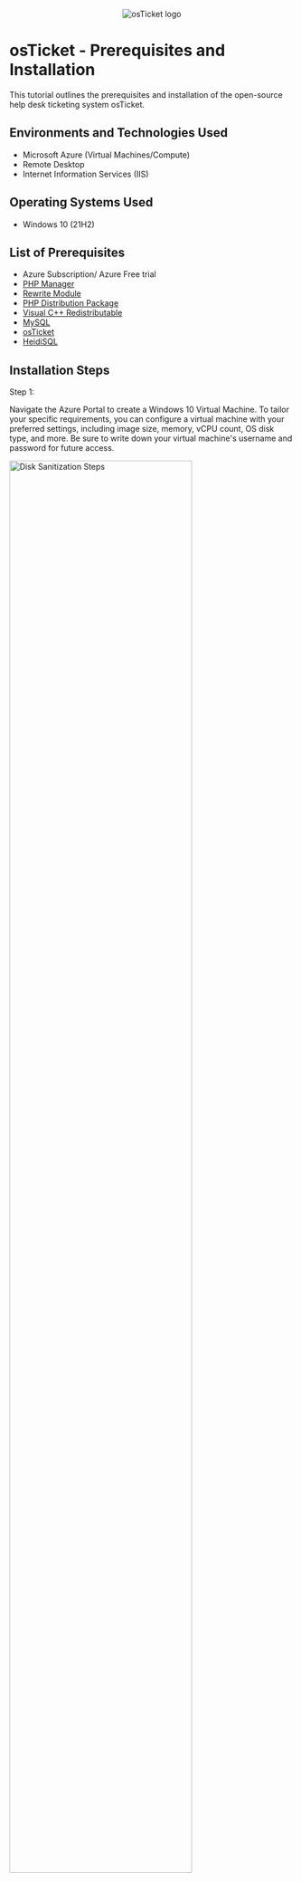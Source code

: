 <p align="center">
<img src="https://i.imgur.com/Clzj7Xs.png" alt="osTicket logo"/>
</p>

<h1>osTicket - Prerequisites and Installation</h1>
This tutorial outlines the prerequisites and installation of the open-source help desk ticketing system osTicket.<br />

<h2>Environments and Technologies Used</h2>

- Microsoft Azure (Virtual Machines/Compute)
- Remote Desktop
- Internet Information Services (IIS)

<h2>Operating Systems Used </h2>

- Windows 10</b> (21H2)

<h2>List of Prerequisites</h2>

- Azure Subscription/ Azure Free trial
- <a href="https://github.com/RonaldCarter/PHPManager/releases/tag/V1.5.0">PHP Manager</a>
- <a href="https://www.iis.net/downloads/microsoft/url-rewrite">Rewrite Module</a>
- <a href="https://windows.php.net/download#php-8.1">PHP Distribution Package</a>
- <a href="https://learn.microsoft.com/en-us/cpp/windows/latest-supported-vc-redist?view=msvc-170#latest-microsoft-visual-c-redistributable-version">Visual C++ Redistributable</a>
- <a href="https://downloads.mysql.com/archives/community/">MySQL</a>
- <a href="https://osticket.com/download/">osTicket</a>
- <a href="https://www.heidisql.com/download.php">HeidiSQL</a>

<h2>Installation Steps</h2>
<p>Step 1:</p>
<p>
Navigate the Azure Portal to create a Windows 10 Virtual Machine. To tailor your specific requirements, you can configure a virtual machine with your preferred settings, including image size, memory, vCPU count, OS disk type, and more. Be sure to write down your virtual machine's username and password for future access.
</p>
<p>
<img src="https://i.imgur.com/11la5cH.png" height="80%" width="80%" alt="Disk Sanitization Steps"/>
</p>
<br />

<p>Step 2:
<p>To find your virtual machine's IP address, open Virtual Machines in the Azure portal, select the desired VM, and go to the Overview tab. Write down the Public IP address displayed there.

Then, open Remote Desktop Protocol (RDP) on your computer, enter the IP address, and use the username and password you saved earlier to log in to your virtual machine.
<p>
<img src="https://i.imgur.com/hwhcJAr.png" height="50%" width="50%" alt="Disk Sanitization Steps"/>
</p>
<br />

<p>Step 3:</p>
<p>
Start by opening the Control Panel, then click on Programs, followed by Programs and Features. Click on Turn Windows features on or off, check the box next to Internet Information Services (IIS), then expand World Wide Web Services > Application Development Features, and check the box next to CGI. Finally, click OK to enable IIS and CGI.
<p/>
<p>
<img src="https://i.imgur.com/ybAhzcJ.png" height="80%" width="80%" alt="Disk Sanitization Steps"/>
</p>

<p>Step 4:</p>
<p>Download the PHP Manager application from the provided list of prerequisites and follow the installation instructions to set it up on your system, ensuring all necessary configurations are completed for proper functionality.</p>
<img src="https://i.imgur.com/0WHDEVT.png" height="80%" width="80%" alt="Disk Sanitization Steps"/>

<p>Step 5:</p>
<p>Download the rewrite module from the provided list of requisites, making sure to select the 64-bit version that corresponds to the language of your preference, and follow the installation instructions to set it up on your system, ensuring all necessary configurations are completed for proper functionality.</p>
<img src="https://i.imgur.com/Avgmr7E.png" height="80%" width="80%" alt="Disk Sanitization Steps"/>

<p>Step 6:</p>
<p>Navigate to the C drive by opening File Explorer and selecting This PC or Computer. Once you are in the C drive, right-click in an empty space and choose New > Folder. Name the new folder PHP and press Enter to create the directory.</p>
<img src="https://i.imgur.com/7QUVVp3.png" height="80%" width="80%" alt="Disk Sanitization Steps"/>
<img src="https://i.imgur.com/ITojMXZ.png" height="80%" width="80%" alt="Disk Sanitization Steps"/>

<p>Step 7:</p>
<p>Download the 8.1.30 x64 PHP distribution package from the official PHP website for Windows. </p>
<img src="https://i.imgur.com/TTr7NHg.png" height = "60%" width="60%" alt="Disk Sanitization Steps"/>

<p>Step 8:</p>
<p>Right-click on the PHP distribution package, select Extract All..., and choose the PHP directory on your C drive as the destination for the extracted files.</p>
<img src="https://i.imgur.com/S5Mzq6F.png" height = "60%" width="60%" alt="Disk Sanitization Steps"/>

<p>Step 9:</p>
<p>Download the latest supported Microsoft Visual C++ Redistributable from the provided list of prerequisites, then follow the installation instructions to set it up on your system, ensuring that all necessary configurations are completed for proper functionality."</p>
<img src="https://i.imgur.com/AD3mXD1.png" height = "60%" width="60%" alt="Disk Sanitization Steps"/>

<p>Step 10:</p>
<p>Download the latest MySQL from the provided list of requisites, and follow the installation instructions making sure to select a typical setup.</p>
<img src="https://i.imgur.com/KT0rBr8.png" height = "60%" width="60%" alt="Disk Sanitization Steps"/>

<p>Step 11:</p>
<p>Open the MySQL application and select Standard Configuration. Next, choose Install as a Windows Service and select Modify Security Settings to create a root password. Be sure to write down your root password. Finally, click Execute to start the setup and Finish to complete the configuration process.</p>
<img src="https://i.imgur.com/D3wnvYm.png" height = "60%" width="60%" alt="Disk Sanitization Steps"/>
<img src="https://i.imgur.com/BBTb6SD.png" height = "60%" width="60%" alt="Disk Sanitization Steps"/>
<img src="https://i.imgur.com/xFeQDgn.png" height = "60%" width="60%" alt="Disk Sanitization Steps"/>

<p>Step 13:</p>
<p>Open IIS as an administrator.</p>
<img src="https://i.imgur.com/u0duRYQ.png" height = "80%" width="80%" alt="Disk Sanitization Steps"/>

<p>Step 14:</p>
<p>Click the PHP Manager and then register a new PHP version and select the php-cgi.exe in the PHP folder.</p>
<img src="https://i.imgur.com/MxlOkoJ.png" height = "90%" width="80%" alt="Disk Sanitization Steps"/>
<img src="https://i.imgur.com/xAyytUQ.png" height = "90%" width="80%" alt="Disk Sanitization Steps"/>
<img src="https://i.imgur.com/zm1btvf.png" height = "90%" width="80%" alt="Disk Sanitization Steps"/>

<p>Step 15:</p>
<p>Reload the IIS by pressing stop then start</p>
<img src="https://i.imgur.com/Lyxy5IF.png" height = "90%" width="80%" alt="Disk Sanitization Steps"/>


<p>Step 16:</p>
<p>Click on the </p>
<img src="https://i.imgur.com/8OEk1yE.png" height = "90%" width="80%" alt="Disk Sanitization Steps"/>
<img src="https://i.imgur.com/nsuZtao.png" height = "90%" width="80%" alt="Disk Sanitization Steps"/>

<p>Step 17:</p>
<p>Next we will extract the osTicket Installation files we just downloaded</p>
<img src="https://i.imgur.com/zGkNkEE.png" height = "90%" width="80%" alt="Disk Sanitization Steps"/>
<p>You should be left with two files like the image below</p>
<img src="https://i.imgur.com/JpeU3pp.png" height = "90%" width="80%" alt="Disk Sanitization Steps"/>

<p>Step 18:</p>
<p>Within the osTicket Installation files we will copy the upload folder and paste it into c:\inetpub\wwwroot</p>
<p>It should look like the image below.</p>
<img src="https://i.imgur.com/0d2TWcm.png" height = "90%" width="80%" alt="Disk Sanitization Steps"/>


<p>Step 19:</p>
<p> Right-click the upload file we just copied and pasted. And rename the upload file to "osTicket"</p>
<img src="https://i.imgur.com/AlikC1Z.png" height = "90%" width="80%" alt="Disk Sanitization Steps"/>
<p>It should look like the image below</p>
<img src="https://i.imgur.com/6As8Oef.png" height = "90%" width="80%" alt="Disk Sanitization Steps"/>

<p>Step 20:</p>
<p>Open the IIS manager as an admin and reload the IIS by pressing stop and then start</p>
<img src="https://i.imgur.com/Lyxy5IF.png" height = "90%" width="80%" alt="Disk Sanitization Steps"/>

<p>Step 21:</p>
<p>Make sure on the left-hand side you expand the osTicket-vm, then expand the sites folder, then expand the Default Web Site. Finally, click on the osTicket Folder</p>
<img src="https://i.imgur.com/BF6RjGn.png" height = "70%" width="70%" alt="Disk Sanitization Steps"/>
<p>Next click on the "Browse*.80(http)"</p>
<img src="https://i.imgur.com/d3pPrQp.png" height = "70%" width="70%" alt="Disk Sanitization Steps"/>
<p>You should get to a website that looks like the image below</p>
<img src="https://i.imgur.com/l7uAhhV.png" height = "70%" width="70%" alt="Disk Sanitization Steps"/>

<p>Step 22:</p>
<p>Go back to the IIS. Make sure you are still on osTicket folder and click PHP Manager</p>
<img src="https://i.imgur.com/BexTjJ3.png" height = "70%" width="70%" alt="Disk Sanitization Steps"/>
<p>Next click on the enable or disable and extension</p>
<img src="https://i.imgur.com/Tz41mmi.png" height = "70%" width="70%" alt="Disk Sanitization Steps"/>
<p>Right-click and enable the following extensions:</p>
<p>- php_imap.dll</p>
<p>- php_intl.dll</p>
<p>- php_opcache.dll</p>
<img src="https://i.imgur.com/8NH5pyx.png" height = "70%" width="70%" alt="Disk Sanitization Steps"/>
<p>Refresh the osTicket web browser to see the changes. If not try to reload the IIS manager.</p>

<p>Step 23:</p>
<p>First, open File Explorer on your computer. In the address bar at the top, type C:\inetpub and press Enter. Once there, open the wwwroot folder, then navigate to the osTicket folder inside it. Finally, open the include folder. Now you’re in C:\inetpub\wwwroot\osTicket\include.</p>
<p>Once in the include folder, right click the "ost-sampleconfig.php" and rename it to "ost-config.php. When done it should look like the example below</p>
<img src="https://i.imgur.com/CNd129C.png" height = "70%" width="70%" alt="Disk Sanitization Steps"/>
<p>Right-click a file and click Properties. You will see details about the file, including its size, type, location, date created, and date modified. Click the Security tab and click Advanced. </p>
<img src="https://i.imgur.com/xU3ZbvZ.png" height = "50%" width="50%" alt="Disk Sanitization Steps"/>
<p>This will open the Advanced Security Settings window, where you can adjust detailed permissions, view the file's ownership, and manage special permissions and auditing settings. Click Disable inheritance in the Advanced Security Settings window. This option will let you manage permissions independently by stopping the file or folder from automatically inheriting permissions from its parent folder. After clicking Disable inheritance, select Remove all inherited permissions from this object.</p>
<img src="https://i.imgur.com/7zfVs4c.png" height = "50%" width="50%" alt="Disk Sanitization Steps"/>
<p>Next, click Add to create a new permission entry.</p>
<img src="https://i.imgur.com/CpMxOb4.png" height = "50%" width="50%" alt="Disk Sanitization Steps"/>
<p> In the Permission Entry window, click Select a principal to choose a user or group to assign permissions.</p>
<img src="https://i.imgur.com/lt0HWlH.png" height = "50%" width="50%" alt="Disk Sanitization Steps"/>
<p>For the sake of this lab we will enter the object name as everyone. However, this is not recommended in real-life business practice. Afte clicking check names, click ok.</p>
<img src="https://i.imgur.com/dK6NHQo.png" height = "50%" width="50%" alt="Disk Sanitization Steps"/>
<p>Next check the full control box and click ok.</p>
<img src="https://i.imgur.com/F6IVIaX.png" height = "50%" width="50%" alt="Disk Sanitization Steps"/>
<p>Click apply and ok</p>
<img src="https://i.imgur.com/PCbm0GR.png" height = "50%" width="50%" alt="Disk Sanitization Steps"/>
<p>Click Ok</p>
<img src="https://i.imgur.com/b51Mva2.png" height = "50%" width="50%" alt="Disk Sanitization Steps"/>

<p>Step 24:</p>
<p>Download HeidiSQL from the list of prerequisites and follow all the steps to complete the installation.</p>
<img src="https://i.imgur.com/qqj86ml.png" height = "50%" width="50%" alt="Disk Sanitization Steps"/>
<p>Once the application is installed, it should look like the application below.</p>
<img src="https://i.imgur.com/5P887Rt.png" height = "50%" width="50%" alt="Disk Sanitization Steps"/>

<p>Step 25:</p>
<p>Once you're in HeidiSQL, click "New" to create a session.</p>
<img src="https://i.imgur.com/I51JBsw.png" height = "50%" width="50%" alt="Disk Sanitization Steps"/>
<p>You will find yourself in a screen like the image below. Next, input the password from the MySQL server we made in step 12. Lastly, press open to connect to the session.</p>
<img src="https://i.imgur.com/cu3n20J.png" height = "50%" width="50%" alt="Disk Sanitization Steps"/>

<p>Step 26:</p>
<p>Once you are connected to the session. Right-click the session which is called Unnamed, press 'create new', and then press "database".</p>
<img src="https://i.imgur.com/3rMTbKH.png" height = "50%" width="50%" alt="Disk Sanitization Steps"/>
<p>Name the new Database "osTicket", and press ok.</p>
<img src="https://i.imgur.com/Ftm9pk1.png" height = "50%" width="50%" alt="Disk Sanitization Steps"/>

<p>Step 27:</p>
<p>Go back or reopen the osTicket installer and click continue.</p>
<img src="https://i.imgur.com/iWtHv8u.png" height = "50%" width="50%" alt="Disk Sanitization Steps"/>
<p>Configure osTicket to your liking, however, make sure that the MySQL Database name is osTicket, and the MySQL username and password are the once you configured for the MySQL database in step 12.</p>
<img src="https://i.imgur.com/Qzp40K6.png" height = "50%" width="50%" alt="Disk Sanitization Steps"/>

<p>Congrats, You have installed osTicket. You can now create a ticket using http://localhost/osTicket/. Or login into the agent portal using http://localhost/osTicket/scp/login.php.</p>












<br />
